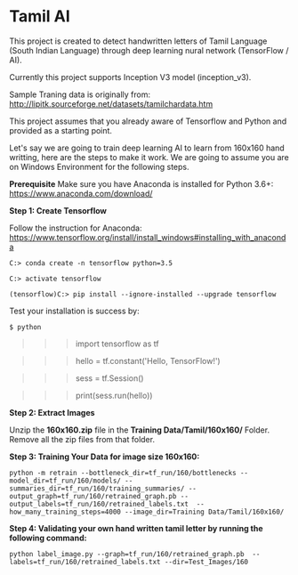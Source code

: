 # Tamil AI

This project is created to detect handwritten letters of Tamil Language (South Indian Language) through deep learning nural network (TensorFlow / AI).

Currently this project supports Inception V3 model (inception_v3).

Sample Traning data is originally from: http://lipitk.sourceforge.net/datasets/tamilchardata.htm

This project assumes that you already aware of Tensorflow and Python and provided as a starting point.

Let's say we are going to train deep learning AI to learn from 160x160 hand writting, here are the steps to make it work.
We are going to assume you are on Windows Environment for the following steps.

**Prerequisite**
Make sure you have Anaconda is installed for Python 3.6+:
https://www.anaconda.com/download/

**Step 1: Create Tensorflow**

Follow the instruction for Anaconda: https://www.tensorflow.org/install/install_windows#installing_with_anaconda

`C:> conda create -n tensorflow python=3.5` 

`C:> activate tensorflow`

`(tensorflow)C:> pip install --ignore-installed --upgrade tensorflow` 

Test your installation is success by:

`$ python`

>>> import tensorflow as tf

>>> hello = tf.constant('Hello, TensorFlow!')

>>> sess = tf.Session()

>>> print(sess.run(hello))


**Step 2: Extract Images**

Unzip the **160x160.zip** file in the **Training Data/Tamil/160x160/** Folder.
Remove all the zip files from that folder.


**Step 3: Training Your Data for image size 160x160:**

`python -m retrain --bottleneck_dir=tf_run/160/bottlenecks --model_dir=tf_run/160/models/ --    summaries_dir=tf_run/160/training_summaries/ --output_graph=tf_run/160/retrained_graph.pb --output_labels=tf_run/160/retrained_labels.txt  --how_many_training_steps=4000 --image_dir=Training Data/Tamil/160x160/`


**Step 4: Validating your own hand written tamil letter by running the following command:**

`python label_image.py --graph=tf_run/160/retrained_graph.pb  --labels=tf_run/160/retrained_labels.txt --dir=Test_Images/160`
